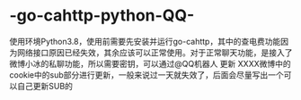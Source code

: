 # -go-cahttp-python-QQ-
使用环境Python3.8，使用前需要先安装并运行go-cahttp，其中的查电费功能因为网络接口原因已经失效，其余应该可以正常使用。对于正常聊天功能，是接入了微博小冰的私聊功能，所以需要密钥，可以通过@QQ机器人 更新 XXXX微博中的cookie中的sub部分进行更新，一般来说过一天就失效了，后面会尽量写出一个可以自己更新SUB的
